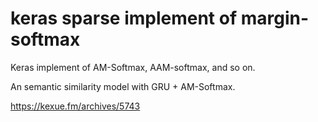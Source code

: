 # keras sparse implement of margin-softmax

Keras implement of AM-Softmax, AAM-softmax, and so on.

An semantic similarity model with GRU + AM-Softmax.

https://kexue.fm/archives/5743
